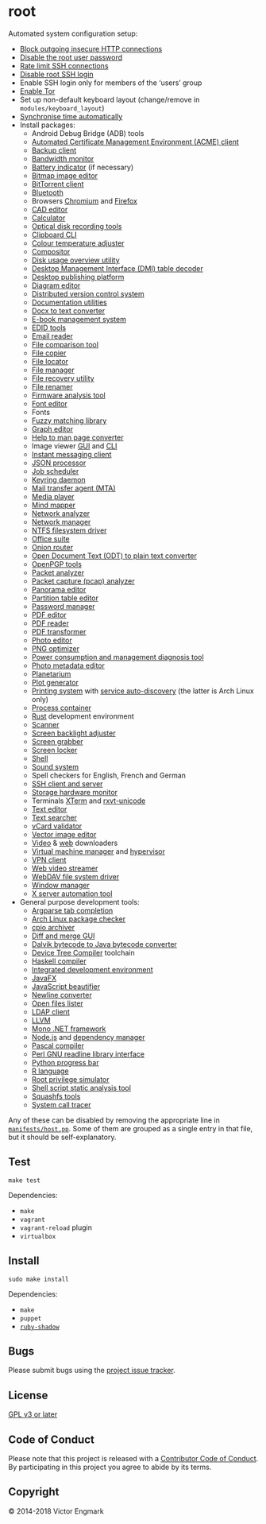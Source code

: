 root
====

Automated system configuration setup:

- [Block outgoing insecure HTTP connections](https://l0b0.wordpress.com/2017/02/25/the-https-only-experience/)
- [Disable the root user password](https://wiki.archlinux.org/index.php/sudo#Disable_root_login)
- [Rate limit SSH connections](https://wiki.archlinux.org/index.php/Uncomplicated_Firewall)
- [Disable root SSH login](http://www.howtogeek.com/howto/linux/security-tip-disable-root-ssh-login-on-linux/)
- Enable SSH login only for members of the ‘users’ group
- [Enable Tor](https://wiki.archlinux.org/index.php/tor)
- Set up non-default keyboard layout (change/remove in `modules/keyboard_layout`)
- [Synchronise time automatically](https://wiki.archlinux.org/index.php/Network_Time_Protocol_daemon)
- Install packages:
    - Android Debug Bridge (ADB) tools
    - [Automated Certificate Management Environment (ACME) client](https://letsencrypt.org/)
    - [Backup client](https://borgbackup.readthedocs.io/en/stable/)
    - [Bandwidth monitor](http://www.ex-parrot.com/pdw/iftop/)
    - [Battery indicator](https://github.com/valr/cbatticon/) (if necessary)
    - [Bitmap image editor](http://www.gimp.org/)
    - [BitTorrent client](http://www.transmissionbt.com/)
    - [Bluetooth](http://www.bluez.org/)
    - Browsers [Chromium](https://www.chromium.org/) and [Firefox](https://www.mozilla.org/firefox)
    - [CAD editor](http://www.openscad.org/)
    - [Calculator](https://www.gnu.org/software/bc/)
    - [Optical disk recording tools](http://cdrtools.sourceforge.net/private/cdrecord.html)
    - [Clipboard CLI](https://github.com/astrand/xclip)
    - [Colour temperature adjuster](http://jonls.dk/redshift/)
    - [Compositor](https://github.com/chjj/compton)
    - [Disk usage overview utility](https://dev.yorhel.nl/ncdu)
    - [Desktop Management Interface (DMI) table decoder](http://www.nongnu.org/dmidecode/)
    - [Desktop publishing platform](https://www.scribus.net/)
    - [Diagram editor](http://dia-installer.de/)
    - [Distributed version control system](http://git-scm.com/)
    - [Documentation utilities](http://docutils.sourceforge.net/)
    - [Docx to text converter](http://docx2txt.sourceforge.net/)
    - [E-book management system](https://calibre-ebook.com/)
    - [EDID tools](http://polypux.org/projects/read-edid/)
    - [Email reader](https://www.mozilla.org/en-GB/thunderbird/)
    - [File comparison tool](https://diffoscope.org/)
    - [File copier](http://rsync.samba.org/)
    - [File locator](https://pagure.io/mlocate)
    - [File manager](https://docs.xfce.org/xfce/thunar/start)
    - [File recovery utility](http://extundelete.sourceforge.net/)
    - [File renamer](http://search.cpan.org/~pederst/rename/)
    - [Firmware analysis tool](https://github.com/ReFirmLabs/binwalk)
    - [Font editor](https://fontforge.github.io/)
    - Fonts
    - [Fuzzy matching library](https://github.com/trendmicro/tlsh)
    - [Graph editor](http://www.graphviz.org/)
    - [Help to man page converter](https://www.gnu.org/software/help2man/)
    - Image viewer [GUI](https://wiki.gnome.org/Apps/EyeOfGnome) and [CLI](http://feh.finalrewind.org/)
    - [Instant messaging client](https://pidgin.im/)
    - [JSON processor](https://stedolan.github.io/jq/)
    - [Job scheduler](https://github.com/cronie-crond/cronie)
    - [Keyring daemon](https://www.funtoo.org/Keychain)
    - [Mail transfer agent (MTA)](http://www.untroubled.org/nullmailer/)
    - [Media player](https://www.videolan.org/vlc/)
    - [Mind mapper](http://freemind.sourceforge.net/wiki/index.php/Main_Page)
    - [Network analyzer](http://netcat.sourceforge.net/)
    - [Network manager](https://wiki.archlinux.org/index.php/Netctl)
    - [NTFS filesystem driver](https://www.tuxera.com/community/open-source-ntfs-3g/)
    - [Office suite](http://www.libreoffice.org/)
    - [Onion router](https://www.torproject.org/)
    - [Open Document Text (ODT) to plain text converter](https://github.com/dstosberg/odt2txt/)
    - [OpenPGP tools](https://www.gnupg.org/)
    - [Packet analyzer](https://www.tcpdump.org/)
    - [Packet capture (pcap) analyzer](https://www.wireshark.org/)
    - [Panorama editor](http://hugin.sourceforge.net/)
    - [Partition table editor](https://www.gnu.org/software/parted/)
    - [Password manager](https://keepassxc.org/)
    - [PDF editor](http://xournal.sourceforge.net/)
    - [PDF reader](https://wiki.gnome.org/Apps/Evince)
    - [PDF transformer](http://qpdf.sourceforge.net)
    - [Photo editor](https://www.digikam.org/)
    - [PNG optimizer](http://optipng.sourceforge.net/)
    - [Power consumption and management diagnosis tool](https://01.org/powertop)
    - [Photo metadata editor](http://www.sentex.net/~mwandel/jhead/)
    - [Planetarium](http://stellarium.org/)
    - [Plot generator](http://gnuplot.info/)
    - [Printing system](https://www.cups.org/) with [service auto-discovery](http://avahi.org/) (the latter is Arch Linux only)
    - [Process container](https://www.docker.com/)
    - [Rust](https://www.rust-lang.org/) development environment
    - [Scanner](https://launchpad.net/simple-scan)
    - [Screen backlight adjuster](http://www.x.org/wiki/UserDocumentation/GettingStarted/)
    - [Screen grabber](http://freecode.com/projects/scrot)
    - [Screen locker](https://www.jwz.org/xscreensaver/)
    - [Shell](https://www.gnu.org/software/bash/)
    - [Sound system](https://www.freedesktop.org/wiki/Software/PulseAudio/)
    - Spell checkers for English, French and German
    - [SSH client and server](http://www.openssh.com/)
    - [Storage hardware monitor](https://www.smartmontools.org/)
    - Terminals [XTerm](http://invisible-island.net/xterm/) and [rxvt-unicode](http://software.schmorp.de/pkg/rxvt-unicode.html)
    - [Text editor](http://www.vim.org/)
    - [Text searcher](https://github.com/BurntSushi/ripgrep)
    - [vCard validator](https://github.com/l0b0/vcard/)
    - [Vector image editor](https://inkscape.org/)
    - [Video](https://rg3.github.io/youtube-dl/) & [web](https://www.gnu.org/software/wget/) downloaders
    - [Virtual machine manager](https://www.vagrantup.com/) and [hypervisor](https://www.virtualbox.org/)
    - [VPN client](https://openvpn.net/)
    - [Web video streamer](https://streamlink.github.io/)
    - [WebDAV file system driver](https://savannah.nongnu.org/projects/davfs2)
    - [Window manager](http://awesome.naquadah.org/)
    - [X server automation tool](https://www.semicomplete.com/projects/xdotool/)
- General purpose development tools:
    - [Argparse tab completion](https://github.com/kislyuk/argcomplete)
    - [Arch Linux package checker](https://wiki.archlinux.org/index.php/Namcap)
    - [cpio archiver](https://www.gnu.org/software/cpio/cpio.html)
    - [Diff and merge GUI](http://kdiff3.sourceforge.net/)
    - [Dalvik bytecode to Java bytecode converter](https://github.com/Storyyeller/enjarify)
    - [Device Tree Compiler](https://github.com/dgibson/dtc) toolchain
    - [Haskell compiler](https://www.haskell.org/ghc/)
    - [Integrated development environment](https://www.jetbrains.com/idea/)
    - [JavaFX](https://java.com/javafx)
    - [JavaScript beautifier](https://github.com/beautify-web/js-beautify)
    - [Newline converter](http://dos2unix.sourceforge.net/)
    - [Open files lister](http://people.freebsd.org/~abe/)
    - [LDAP client](https://www.openldap.org/)
    - [LLVM](https://llvm.org/)
    - [Mono .NET framework](http://www.mono-project.com/)
    - [Node.js](https://nodejs.org/) and [dependency manager](https://yarnpkg.com/)
    - [Pascal compiler](https://freepascal.org/)
    - [Perl GNU readline library interface](http://search.cpan.org/dist/Term-ReadLine-Gnu)
    - [Python progress bar](https://github.com/WoLpH/python-progressbar)
    - [R language](https://www.r-project.org/)
    - [Root privilege simulator](https://wiki.debian.org/FakeRoot)
    - [Shell script static analysis tool](http://www.shellcheck.net/)
    - [Squashfs tools](http://squashfs.sourceforge.net/)
    - [System call tracer](http://sourceforge.net/projects/strace/)

Any of these can be disabled by removing the appropriate line in [`manifests/host.pp`](manifests/host.pp). Some of them are grouped as a single entry in that file, but it should be self-explanatory.

Test
----

    make test

Dependencies:

- `make`
- `vagrant`
- `vagrant-reload` plugin
- `virtualbox`

Install
-------

    sudo make install

Dependencies:

- `make`
- `puppet`
- [`ruby-shadow`](https://unix.stackexchange.com/questions/165333/how-to-get-non-zero-exit-code-from-puppet-when-configuration-cannot-be-applied)

Bugs
----

Please submit bugs using the [project issue tracker](https://github.com/l0b0/root/issues).

License
-------

[GPL v3 or later](LICENSE)

Code of Conduct
---------------

Please note that this project is released with a [Contributor Code of Conduct](CODE_OF_CONDUCT.md). By participating in this project you agree to abide by its terms.

Copyright
---------

© 2014-2018 Victor Engmark
